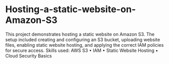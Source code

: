 # Hosting-a-static-website-on-Amazon-S3
This project demonstrates hosting a static website on Amazon S3. The setup included creating and configuring an S3 bucket, uploading website files, enabling static website hosting, and applying the correct IAM policies for secure access. Skills used: AWS S3 • IAM • Static Website Hosting • Cloud Security Basics 
